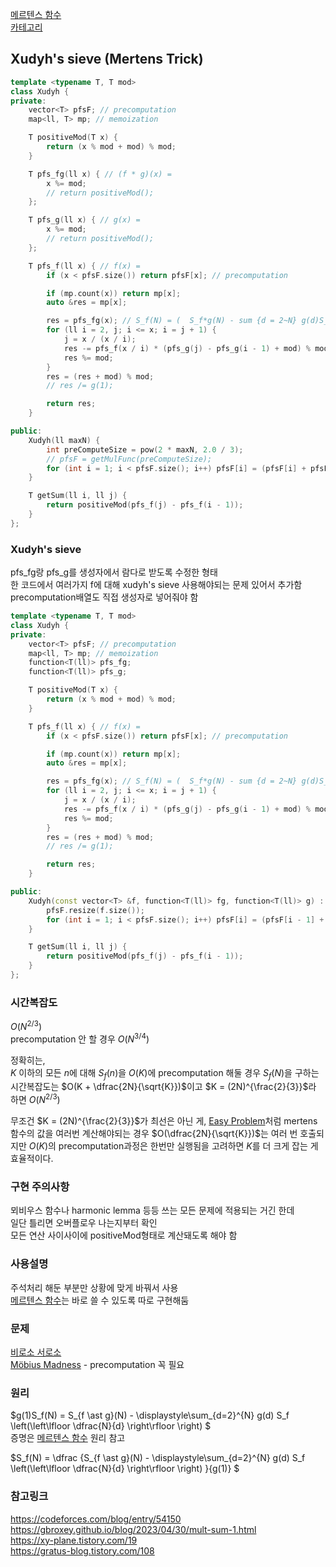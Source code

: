 [메르텐스 함수](/수학/메르텐스.md)   
[카테고리](/README.md)
## Xudyh's sieve (Mertens Trick)
```cpp
template <typename T, T mod>
class Xudyh {
private:
    vector<T> pfsF; // precomputation
    map<ll, T> mp; // memoization

    T positiveMod(T x) {
        return (x % mod + mod) % mod;
    }

    T pfs_fg(ll x) { // (f * g)(x) = 
        x %= mod;
        // return positiveMod();
    };

    T pfs_g(ll x) { // g(x) = 
        x %= mod;
        // return positiveMod();
    };

    T pfs_f(ll x) { // f(x) = 
        if (x < pfsF.size()) return pfsF[x]; // precomputation

        if (mp.count(x)) return mp[x];
        auto &res = mp[x];

        res = pfs_fg(x); // S_f(N) = (  S_f*g(N) - sum {d = 2~N} g(d)S_f(N/d)  ) / g(1)
        for (ll i = 2, j; i <= x; i = j + 1) {
            j = x / (x / i);
            res -= pfs_f(x / i) * (pfs_g(j) - pfs_g(i - 1) + mod) % mod;
            res %= mod;
        }
        res = (res + mod) % mod;
        // res /= g(1);

        return res;
    }

public:
    Xudyh(ll maxN) {
        int preComputeSize = pow(2 * maxN, 2.0 / 3);
        // pfsF = getMulFunc(preComputeSize);
        for (int i = 1; i < pfsF.size(); i++) pfsF[i] = (pfsF[i] + pfsF[i - 1]) % mod;
    }

    T getSum(ll i, ll j) {
        return positiveMod(pfs_f(j) - pfs_f(i - 1));
    }
};
```

### Xudyh's sieve
pfs_fg랑 pfs_g를 생성자에서 람다로 받도록 수정한 형태   
한 코드에서 여러가지 f에 대해 xudyh's sieve 사용해야되는 문제 있어서 추가함   
precomputation배열도 직접 생성자로 넣어줘야 함   
```cpp
template <typename T, T mod>
class Xudyh {
private:
    vector<T> pfsF; // precomputation
    map<ll, T> mp; // memoization
    function<T(ll)> pfs_fg;
    function<T(ll)> pfs_g;

    T positiveMod(T x) {
        return (x % mod + mod) % mod;
    }

    T pfs_f(ll x) { // f(x) = 
        if (x < pfsF.size()) return pfsF[x]; // precomputation

        if (mp.count(x)) return mp[x];
        auto &res = mp[x];

        res = pfs_fg(x); // S_f(N) = (  S_f*g(N) - sum {d = 2~N} g(d)S_f(N/d)  ) / g(1)
        for (ll i = 2, j; i <= x; i = j + 1) {
            j = x / (x / i);
            res -= pfs_f(x / i) * (pfs_g(j) - pfs_g(i - 1) + mod) % mod;
            res %= mod;
        }
        res = (res + mod) % mod;
        // res /= g(1);

        return res;
    }

public:
    Xudyh(const vector<T> &f, function<T(ll)> fg, function<T(ll)> g) : pfs_fg(fg), pfs_g(g) {
        pfsF.resize(f.size());
        for (int i = 1; i < pfsF.size(); i++) pfsF[i] = (pfsF[i - 1] + f[i]) % mod;
    }

    T getSum(ll i, ll j) {
        return positiveMod(pfs_f(j) - pfs_f(i - 1));
    }
};
```
### 시간복잡도
$O(N^{2/3})$   
precomputation 안 할 경우 $O(N^{3/4})$   

정확히는,   
$K$ 이하의 모든 $n$에 대해 $S_f(n)$을 $O(K)$에 precomputation 해둘 경우 $S_f(N)$을 구하는 시간복잡도는 $O(K + \dfrac{2N}{\sqrt{K}})$이고 $K = (2N)^{\frac{2}{3}}$라 하면 $O(N^{2/3})$   

무조건 $K = (2N)^{\frac{2}{3}}$가 최선은 아닌 게, [Easy Problem](https://www.acmicpc.net/problem/16644)처럼 mertens함수의 값을 여러번 계산해야되는 경우 $O(\dfrac{2N}{\sqrt{K}})$는 여러 번 호출되지만 $O(K)$의 precomputation과정은 한번만 실행됨을 고려하면 $K$를 더 크게 잡는 게 효율적이다.

### 구현 주의사항
뫼비우스 함수나 harmonic lemma 등등 쓰는 모든 문제에 적용되는 거긴 한데   
일단 틀리면 오버플로우 나는지부터 확인   
모든 연산 사이사이에 positiveMod형태로 계산돼도록 해야 함   

### 사용설명
주석처리 해둔 부분만 상황에 맞게 바꿔서 사용   
[메르텐스 함수](/수학/메르텐스.md)는 바로 쓸 수 있도록 따로 구현해둠   
<!-- TODO xudyh 코드랑 비슷하게 클래스로 바꿔야 함 -->

### 문제
[비로소 서로소](https://www.acmicpc.net/problem/32240)   
[Möbius Madness](https://www.acmicpc.net/problem/16164) - precomputation 꼭 필요   

### 원리
$g(1)S_f(N) = S_{f \ast g}(N) - \displaystyle\sum_{d=2}^{N} g(d) S_f \left(\left\lfloor \dfrac{N}{d} \right\rfloor \right) $   
증명은 [메르텐스 함수](/수학/메르텐스.md) 원리 참고   

$S_f(N) = \dfrac {S_{f \ast g}(N) - \displaystyle\sum_{d=2}^{N} g(d) S_f \left(\left\lfloor \dfrac{N}{d} \right\rfloor \right) }{g(1)} $   


### 참고링크
https://codeforces.com/blog/entry/54150   
https://gbroxey.github.io/blog/2023/04/30/mult-sum-1.html   
https://xy-plane.tistory.com/19   
https://gratus-blog.tistory.com/108   